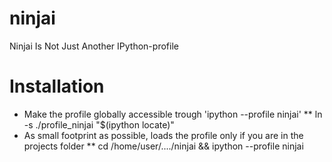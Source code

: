ninjai
======

Ninjai Is Not Just Another IPython-profile


Installation
============

* Make the profile globally accessible trough 'ipython --profile ninjai' ** ln -s ./profile_ninjai "$(ipython locate)"
* As small footprint as possible, loads the profile only if you are in the projects folder ** cd /home/user/..../ninjai && ipython --profile ninjai